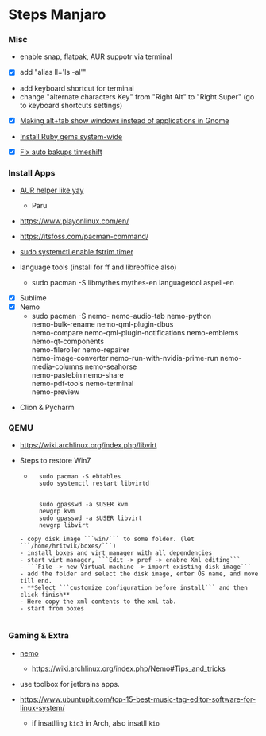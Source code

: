 # Steps Manjaro


### Misc

- enable snap, flatpak, AUR suppotr via terminal
- [x] add "alias ll='ls -al'"
- add keyboard shortcut for terminal
- change "alternate characters Key" from "Right Alt" to "Right Super" (go to keyboard shortcuts settings)
- [x] [Making alt+tab show windows instead of applications in Gnome](https://bbs.archlinux.org/viewtopic.php?id=228893)
- [Install Ruby gems system-wide](https://wiki.archlinux.org/index.php/ruby#Installing_Ruby)
- [x] [Fix auto bakups timeshift](https://forum.manjaro.org/t/back-in-time-cron-jobs-are-not-excuted/45892)

### Install Apps

- [AUR helper like yay](https://itsfoss.com/best-aur-helpers/)
	- Paru
- https://www.playonlinux.com/en/
- https://itsfoss.com/pacman-command/
- [sudo systemctl enable fstrim.timer](https://itsfoss.com/things-to-do-after-installing-manjaro/)


- language tools (install for ff and libreoffice also)
	- sudo pacman -S libmythes mythes-en languagetool aspell-en

- [x] Sublime
- [x] Nemo
	-  sudo pacman -S nemo-
		nemo-audio-tab                  nemo-python                   
		nemo-bulk-rename                nemo-qml-plugin-dbus          
		nemo-compare                    nemo-qml-plugin-notifications
		nemo-emblems                    nemo-qt-components            
		nemo-fileroller                 nemo-repairer                 
		nemo-image-converter            nemo-run-with-nvidia-prime-run
		nemo-media-columns              nemo-seahorse                 
		nemo-pastebin                   nemo-share                    
		nemo-pdf-tools                  nemo-terminal                 
		nemo-preview

- Clion & Pycharm


### QEMU
- https://wiki.archlinux.org/index.php/libvirt

- Steps to restore Win7
	- ```
		sudo pacman -S ebtables
		sudo systemctl restart libvirtd


		sudo gpasswd -a $USER kvm
		newgrp kvm
		sudo gpasswd -a $USER libvirt
		newgrp libvirt
	```
	- copy disk image ```win7``` to some folder. (let ```/home/hritwik/boxes/```)
	- install boxes and virt manager with all dependencies
	- start virt manager, ```Edit -> pref -> enabre Xml editing```
	- ```File -> new Virtual machine -> import existing disk image```
	- add the folder and select the disk image, enter OS name, and move till end.
	- **Select ```customize configuration before install``` and then click finish**
	- Here copy the xml contents to the xml tab.
	- start from boxes


### Gaming & Extra

- [nemo](https://www.lxle.net/forums/discussion/1396/how-to-get-extract-here-extract-to-and-compress-options-in-nemo-file-manager-context-menu/p1)
	- https://wiki.archlinux.org/index.php/Nemo#Tips_and_tricks
- use toolbox for jetbrains apps.

- https://www.ubuntupit.com/top-15-best-music-tag-editor-software-for-linux-system/
	- if insatlling ```kid3``` in Arch, also insatll ```kio```
